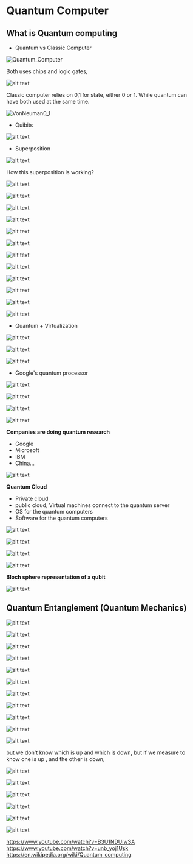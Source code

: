 # Quantum Computer

## What is Quantum computing

* Quantum vs Classic Computer

![Quantum_Computer](Quantum_Computer.png)

Both uses chips and logic gates,

![alt text](Quantum_chip.png)

Classic computer relies on 0,1 for state, either 0 or 1. While quantum can have both used at the same time.

![VonNeuman0_1](VonNeuman0_1.png)

* Quibits

![alt text](qubits.png)

* Superposition

![alt text](superposition.png)

How this superposition is working?

![alt text](superposition1.png)

![alt text](superposition2.png)

![alt text](superposition3.png)

![alt text](superposition4.png)

![alt text](superposition5.png)

![alt text](quantum_entanglement.png)

![alt text](quantum1.png)

![alt text](quantum2.png)

![alt text](quantum3.png)

![alt text](quantum4.png)

![alt text](quantum5.png)

![alt text](quantum6.png)

* Quantum + Virtualization

![alt text](quantum_virtualization.png)

![alt text](quantum_virtualization1.png)

![alt text](quantum_virtualization2.png)

* Google's quantum processor

![alt text](google_quantum.png)

![alt text](sycamore_processor.png)

![alt text](quantum_faster.png)

![alt text](quantum_faster1.png)

**Companies are doing quantum research**

* Google
* Microsoft
* IBM
* China...

![alt text](other_quantum_companies.png)

**Quantum Cloud**

* Private cloud
* public cloud, Virtual machines connect to the quantum server
* OS for the quantum computers
* Software for the quantum computers

![alt text](quantum_cloud.png)

![alt text](quantum_cloud1.png)

![alt text](quantum_cloud2.png)

![alt text](quantum_cloud3.png)

**Bloch sphere representation of a qubit**

![alt text](Bloch_sphere1.png)

## Quantum Entanglement (Quantum Mechanics)

![alt text](quantum_mechanics1.png)

![alt text](quantum_mechanics2.png)

![alt text](image-27.png)

![alt text](image-29.png)

![alt text](image-30.png)

![alt text](image-31.png)

![alt text](image-32.png)

![alt text](image-33.png)

![alt text](image-34.png)

![alt text](image-35.png)

![alt text](image-36.png)

but we don't know which is up and which is down, but if we measure to know one is up , and the other is down,

![alt text](image-37.png)

![alt text](image-38.png)

![alt text](image-39.png)

![alt text](image-40.png)

![alt text](image-41.png)

![alt text](image-42.png)

https://www.youtube.com/watch?v=B3U1NDUiwSA
https://www.youtube.com/watch?v=unb_yoj1Usk
https://en.wikipedia.org/wiki/Quantum_computing